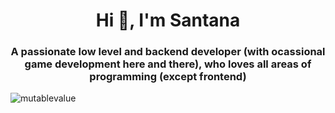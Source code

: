 <h1 align="center">Hi 👋, I'm Santana</h1>
<h3 align="center">A passionate low level and backend developer (with ocassional game development here and there), who loves all areas of programming (except frontend)</h3>


<p><img align="center" src="https://github-readme-stats.vercel.app/api/top-langs?username=mutablevalue&show_icons=true&locale=en&layout=compact" alt="mutablevalue" /></p>

